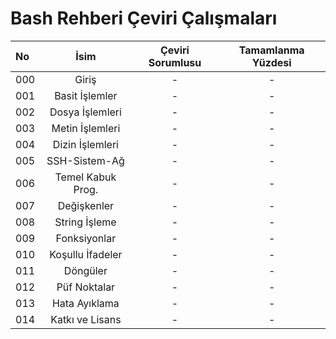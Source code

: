# Bash Rehberi Çeviri Çalışmaları

No   |        İsim       | Çeviri Sorumlusu   | Tamamlanma Yüzdesi
:--- |        :---:      |        :---:       |       :---:
000  |        Giriş      |          -         |         -
001  |   Basit İşlemler  |          -         |         -
002  |  Dosya İşlemleri  |          -         |         -
003  |  Metin İşlemleri  |          -         |         -
004  |  Dizin İşlemleri  |          -         |         -
005  |   SSH-Sistem-Ağ   |          -         |         -
006  | Temel Kabuk Prog. |          -         |         -
007  |    Değişkenler    |          -         |         -
008  |   String İşleme   |          -         |         -
009  |    Fonksiyonlar   |          -         |         -
010  | Koşullu İfadeler  |          -         |         -
011  |      Döngüler     |          -         |         -
012  |    Püf Noktalar   |          -         |         -
013  |   Hata Ayıklama   |          -         |         -
014  |  Katkı ve Lisans  |          -         |         -
